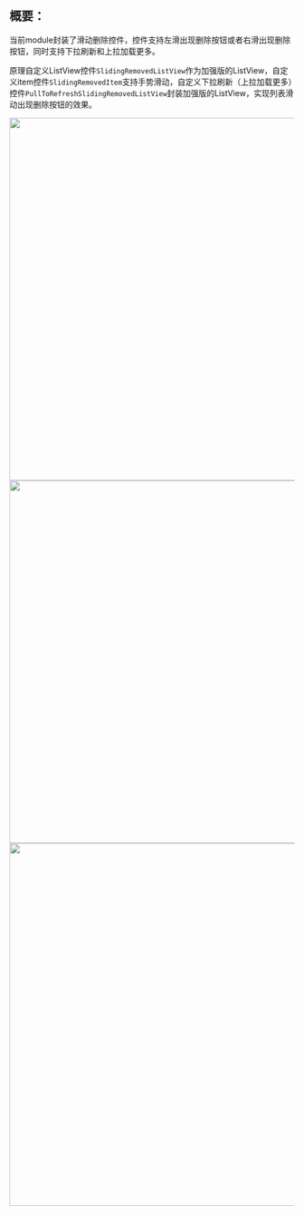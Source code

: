 ## 概要： ##
当前module封装了滑动删除控件，控件支持左滑出现删除按钮或者右滑出现删除按钮，同时支持下拉刷新和上拉加载更多。

原理自定义ListView控件`SlidingRemovedListView`作为加强版的ListView，自定义item控件`SlidingRemovedItem`支持手势滑动，自定义下拉刷新（上拉加载更多）控件`PullToRefreshSlidingRemovedListView`封装加强版的ListView，实现列表滑动出现删除按钮的效果。

<img src="../screenshot/20180302110245.jpg" width="640"/>
<img src="../screenshot/20180302110316.jpg" width="640"/>
<img src="../screenshot/20180302110327.jpg" width="640"/>